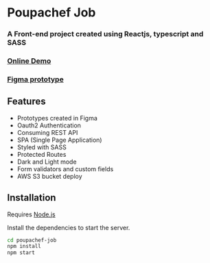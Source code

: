 #  Poupachef Job
###  A Front-end project created using Reactjs, typescript and SASS

### [Online Demo](http://gustavo-poupachef-job.s3-website-sa-east-1.amazonaws.com/)
### [Figma prototype](https://www.figma.com/file/MNG3LDaK3HiPYSigglP9Va/Poupachef?node-id=0%3A1)

## Features

- Prototypes created in Figma
- Oauth2 Authentication 
- Consuming REST API
- SPA (Single Page Application)
- Styled with SASS
- Protected Routes 
- Dark and Light mode
- Form validators and custom fields
- AWS S3 bucket deploy 

## Installation

Requires [Node.js](https://nodejs.org/)

Install the dependencies to start the server.

```sh
cd poupachef-job
npm install
npm start
```